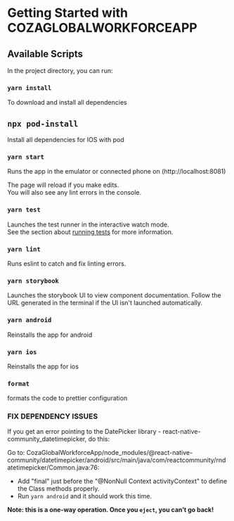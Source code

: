 # Getting Started with COZAGLOBALWORKFORCEAPP

## Available Scripts

In the project directory, you can run:

### `yarn install`

To download and install all dependencies

## `npx pod-install`

Install all dependencies for IOS with pod

### `yarn start`

Runs the app in the emulator or connected phone on (http://localhost:8081)

The page will reload if you make edits.\
You will also see any lint errors in the console.

### `yarn test`

Launches the test runner in the interactive watch mode.\
See the section about [running tests](https://facebook.github.io/create-react-app/docs/running-tests) for more information.

### `yarn lint`

Runs eslint to catch and fix linting errors.

### `yarn storybook`

Launches the storybook UI to view component documentation. Follow the URL generated in the terminal if the UI isn't launched automatically.

### `yarn android`

Reinstalls the app for android

### `yarn ios`

Reinstalls the app for ios

### `format`

formats the code to prettier configuration

### FIX DEPENDENCY ISSUES

If you get an error pointing to the DatePicker library - react-native-community_datetimepicker, do this:

Go to: CozaGlobalWorkforceApp/node_modules/@react-native-community/datetimepicker/android/src/main/java/com/reactcommunity/rndatetimepicker/Common.java:76:

- Add "final" just before the "@NonNull Context activityContext" to define the Class methods properly.
- Run `yarn android` and it should work this time.

**Note: this is a one-way operation. Once you `eject`, you can’t go back!**
